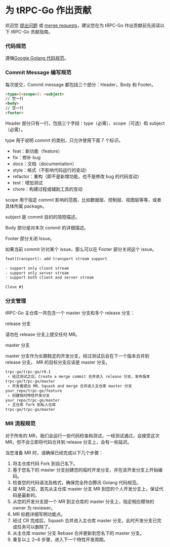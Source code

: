 # 为 tRPC-Go 作出贡献

欢迎您 [提出问题](issues) 或 [merge requests](merge_requests)，建议您在为 tRPC-Go 作出贡献前先阅读以下 tRPC-Go 贡献指南。

### 代码规范
 
遵循[Google Golang 代码规范](https://google.github.io/styleguide/go/)。

### Commit Message 编写规范

每次提交，Commit message 都包括三个部分：Header，Body 和 Footer。
 
```html
<type>(<scope>): <subject>
// 空一行
<body>
// 空一行
<footer>
```
 
Header 部分只有一行，包括三个字段：type（必需）、scope（可选）和 subject（必需）。
 
type 用于说明 commit 的类别，只允许使用下面 7 个标识。
 
- feat：新功能（feature）
- fix：修补 bug
- docs：文档（documentation）
- style：格式（不影响代码运行的变动）
- refactor：重构（即不是新增功能，也不是修改 bug 的代码变动）
- test：增加测试
- chore：构建过程或辅助工具的变动
 
scope 用于指定 commit 影响的范围，比如数据层、控制层、视图层等等，或者具体所属 package。
 
subject 是 commit 目的的简短描述。
 
Body 部分是对本次 commit 的详细描述。
 
Footer 部分关闭 Issue。
 
如果当前 commit 针对某个 issue，那么可以在 Footer 部分关闭这个 issue。
 
```html
feat(transport): add transport stream support
 
- support only client stream 
- support only server stream 
- support both client and server stream
 
Close #1
```

### 分支管理

tRPC-Go 主仓库一共包含一个 master 分支和多个 release 分支：

release 分支

请勿在 release 分支上提交任何 MR。

master 分支

master 分支作为长期稳定的开发分支，经过测试后会在下一个版本合并到 release 分支。
MR 的目标分支应该是 master 分支。

```html
trpc-go/trpc-go/r0.1
 ↑ 经过测试之后，Create a merge commit 合并进入 release 分支，发布版本
trpc-go/trpc-go/master
 ↑ 开发者提出 MR，Squash and merge 合并进入主仓库 master 分支
your_repo/trpc-go/feature
 ↑ 创建临时特性开发分支
your_repo/trpc-go/master
 ↑ 主仓库 fork 到私人仓库
trpc-go/trpc-go/master
```

### MR 流程规范

对于所有的 MR，我们会运行一些代码检查和测试，一经测试通过，会接受这次 MR，但不会立即将代码合并到 release 分支上，会有一些延迟。

当您准备 MR 时，请确保已经完成以下几个步骤：

1. 将主仓库代码 Fork 到自己名下。
2. 基于您名下的 master 分支创建您的临时开发分支，并在该开发分支上开始编码。
3. 检查您的代码语法及格式，确保完全符合腾讯 Golang 代码规范。
4. 提 MR 之前，首先从主仓库 master 分支 MR 到您的个人开发分支上，保证代码是最新的。
5. 从您的开发分支提一个 MR 到主仓库的 master 分支上，指定相应模块的 owner 为 reviewer。
6. MR 标题详细写明功能点。
7. 经过 CR 完成后，Squash 合并进入主仓库 master 分支，此时开发分支已完成任务可以删除了。
8. 从主仓库 master 分支 Rebase 合并更新到您名下的 master 分支。
9. 重复以上 2~8 步骤，进入下一个特性开发周期。
